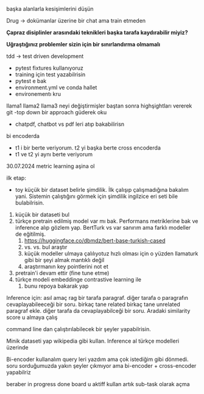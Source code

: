 


başka alanlarla kesişimlerini düşün


Drug -> dokümanlar üzerine bir chat ama train etmeden

**Çapraz disiplinler arasındaki teknikleri başka tarafa kaydırabilir miyiz?**

**Uğraştığınız problemler sizin için bir sınırlandırma olmamalı**



tdd -> test driven development

 - pytest fixtures kullanıyoruz
 - training için test yazabilrisin
 - pytest e bak
 - environment.yml ve conda hallet
 - environementı kru

llama1 llama2 llama3 neyi değiştirmişler baştan sonra highşightları vererek git
-top down bir approach güderek oku
- chatpdf, chatbot vs pdf leri atıp bakabilirisn



bi encoderda
 - t1 i bir berte veriyorum. t2 yi başka berte
cross encoderda
 - t1 ve t2 yi aynı berte veriyorum



30.07.2024
metric learning aşina ol

ilk etap:
 - toy küçük bir dataset belirle şimdilik. İlk çalışıp çalışmadığına bakalım yani. Sistemin çalıştığını görmek için şimdilik ingilzice eri seti bile bulabilrisin.

1. küçük bir dataseti bul
2. türkçe pretrain edilmiş model var mı bak. Performans metriklerine bak ve inference alıp gözlem yap. BertTurk vs var sanırım ama farklı modeller de eğitilmiş.
	1. https://huggingface.co/dbmdz/bert-base-turkish-cased
	2. vs. vs. bul araştır
	3. küçük modeller ulmaya çalılıyotuz hızlı olması için o yüzden llamaturk gibi bir şeyi almak mantıklı değil
	4. araştırmanın key pointlerini not et
3. pretrain'i devam ettir (fine tune etme)
4. türkçe modeli embeddinge contrastive learning ile 
	1. bunu repoya bakarak yap



Inference için: 
asıl amaç rag
bir tarafa paragraf. diğer tarafa o paragrafın cevaplayabileeceği bir soru.
birkaç tane related birkaç tane unrelated paragraf ekle. diğer tarafa da cevaplayabilceği bir soru. Aradaki similarity score u almaya çalış


command line dan çalıştırılabilecek bir şeyler yapabilrisin. 

Minik dataseti yap wikipedia gibi kullan. Inference al türkçe modelleri üzerinde



 Bi-encoder kullanalım
 query leri yazdım ama çok istediğim gibi dönmedi.
 soru sorduğumuzda yakın şeyler çıkmıyor ama bi-encoder + cross-encoder yapabilriz

beraber in progress done board u aktiff kullan
artık sub-task olarak açma
